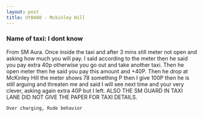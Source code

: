 ```yaml
---
layout: post
title: UYB480 - Mckinley Hill
---
```


### Name of taxi: I dont know

From SM Aura. Once inside the taxi and after 3 mins still meter not open and asking how much you will pay. I said according to the meter then he said you pay extra 40p otherwise you go out and take another taxi. Then he open meter then he said you pay this amount and +40P. 
Then he drop at McKinley Hill the meter shows 78 something P then I give 100P then he is still arguing and threaten me and said I will see next time and your very clever, asking again extra 40P but I left. 
ALSO THE SM GUARD IN TAXI LANE DID NOT GIVE THE PAPER FOR TAXI DETAILS.

```Over charging, Rude behavior```
